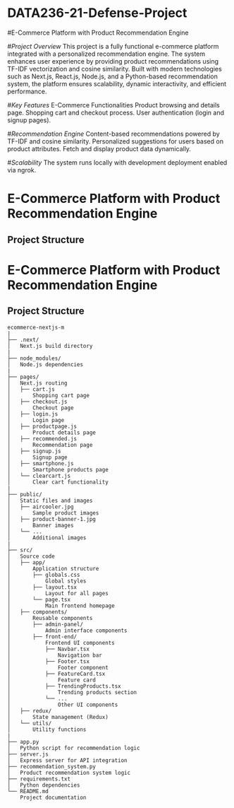 # DATA236-21-Defense-Project
#E-Commerce Platform with Product Recommendation Engine

#*Project Overview*
This project is a fully functional e-commerce platform integrated with a personalized recommendation engine. The system enhances user experience by providing product recommendations using TF-IDF vectorization and cosine similarity. Built with modern technologies such as Next.js, React.js, Node.js, and a Python-based recommendation system, the platform ensures scalability, dynamic interactivity, and efficient performance.

#*Key Features*
E-Commerce Functionalities
Product browsing and details page.
Shopping cart and checkout process.
User authentication (login and signup pages).

#*Recommendation Engine*
Content-based recommendations powered by TF-IDF and cosine similarity.
Personalized suggestions for users based on product attributes.
Fetch and display product data dynamically.

#*Scalability*
The system runs locally with development deployment enabled via ngrok.

# E-Commerce Platform with Product Recommendation Engine

## Project Structure

# E-Commerce Platform with Product Recommendation Engine

## Project Structure

```plaintext
ecommerce-nextjs-m
|
├── .next/                      
│   Next.js build directory
|
├── node_modules/               
│   Node.js dependencies
|
├── pages/                      
│   Next.js routing
│   ├── cart.js                 
│       Shopping cart page
│   ├── checkout.js             
│       Checkout page
│   ├── login.js                
│       Login page
│   ├── productpage.js          
│       Product details page
│   ├── recommended.js          
│       Recommendation page
│   ├── signup.js               
│       Signup page
│   ├── smartphone.js           
│       Smartphone products page
│   └── clearcart.js            
│       Clear cart functionality
|
├── public/                     
│   Static files and images
│   ├── aircooler.jpg           
│       Sample product images
│   ├── product-banner-1.jpg    
│       Banner images
│   └── ...                     
│       Additional images
|
├── src/                        
│   Source code
│   ├── app/                    
│       Application structure
│       ├── globals.css         
│           Global styles
│       ├── layout.tsx          
│           Layout for all pages
│       └── page.tsx            
│           Main frontend homepage
│   ├── components/             
│       Reusable components
│       ├── admin-panel/        
│           Admin interface components
│       ├── front-end/          
│           Frontend UI components
│           ├── Navbar.tsx      
│               Navigation bar
│           ├── Footer.tsx      
│               Footer component
│           ├── FeatureCard.tsx 
│               Feature card
│           ├── TrendingProducts.tsx 
│               Trending products section
│           └── ...             
│               Other UI components
│   ├── redux/                  
│       State management (Redux)
│   └── utils/                  
│       Utility functions
|
├── app.py                      
│   Python script for recommendation logic
├── server.js                   
│   Express server for API integration
├── recommendation_system.py    
│   Product recommendation system logic
├── requirements.txt            
│   Python dependencies
└── README.md                   
    Project documentation


